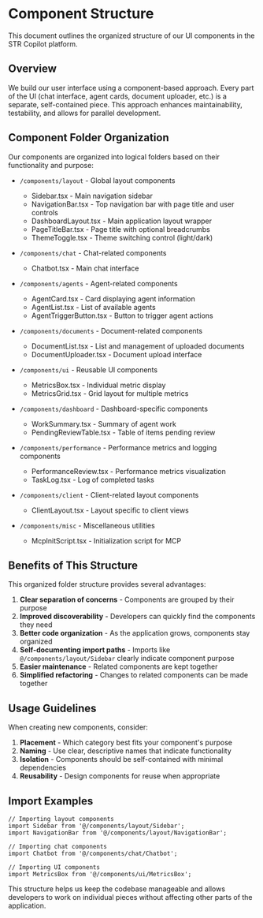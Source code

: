 # Component Structure

This document outlines the organized structure of our UI components in the STR Copilot platform.

## Overview

We build our user interface using a component-based approach. Every part of the UI (chat interface, agent cards, document uploader, etc.) is a separate, self-contained piece. This approach enhances maintainability, testability, and allows for parallel development.

## Component Folder Organization

Our components are organized into logical folders based on their functionality and purpose:

- `/components/layout` - Global layout components
  - Sidebar.tsx - Main navigation sidebar
  - NavigationBar.tsx - Top navigation bar with page title and user controls
  - DashboardLayout.tsx - Main application layout wrapper
  - PageTitleBar.tsx - Page title with optional breadcrumbs
  - ThemeToggle.tsx - Theme switching control (light/dark)

- `/components/chat` - Chat-related components
  - Chatbot.tsx - Main chat interface

- `/components/agents` - Agent-related components
  - AgentCard.tsx - Card displaying agent information
  - AgentList.tsx - List of available agents
  - AgentTriggerButton.tsx - Button to trigger agent actions

- `/components/documents` - Document-related components
  - DocumentList.tsx - List and management of uploaded documents
  - DocumentUploader.tsx - Document upload interface

- `/components/ui` - Reusable UI components
  - MetricsBox.tsx - Individual metric display
  - MetricsGrid.tsx - Grid layout for multiple metrics

- `/components/dashboard` - Dashboard-specific components
  - WorkSummary.tsx - Summary of agent work
  - PendingReviewTable.tsx - Table of items pending review

- `/components/performance` - Performance metrics and logging components
  - PerformanceReview.tsx - Performance metrics visualization
  - TaskLog.tsx - Log of completed tasks

- `/components/client` - Client-related layout components
  - ClientLayout.tsx - Layout specific to client views

- `/components/misc` - Miscellaneous utilities
  - McpInitScript.tsx - Initialization script for MCP

## Benefits of This Structure

This organized folder structure provides several advantages:

1. **Clear separation of concerns** - Components are grouped by their purpose
2. **Improved discoverability** - Developers can quickly find the components they need
3. **Better code organization** - As the application grows, components stay organized
4. **Self-documenting import paths** - Imports like `@/components/layout/Sidebar` clearly indicate component purpose
5. **Easier maintenance** - Related components are kept together
6. **Simplified refactoring** - Changes to related components can be made together

## Usage Guidelines

When creating new components, consider:

1. **Placement** - Which category best fits your component's purpose
2. **Naming** - Use clear, descriptive names that indicate functionality
3. **Isolation** - Components should be self-contained with minimal dependencies
4. **Reusability** - Design components for reuse when appropriate

## Import Examples

```tsx
// Importing layout components
import Sidebar from '@/components/layout/Sidebar';
import NavigationBar from '@/components/layout/NavigationBar';

// Importing chat components
import Chatbot from '@/components/chat/Chatbot';

// Importing UI components
import MetricsBox from '@/components/ui/MetricsBox';
```

This structure helps us keep the codebase manageable and allows developers to work on individual pieces without affecting other parts of the application.